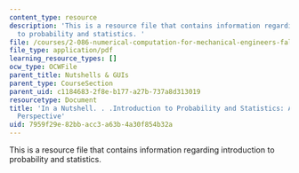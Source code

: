 ```yaml
---
content_type: resource
description: 'This is a resource file that contains information regarding introduction
  to probability and statistics. '
file: /courses/2-086-numerical-computation-for-mechanical-engineers-fall-2014/7959f29e82bbacc3a63b4a30f854b32a_MIT2_086F14_Probability.pdf
file_type: application/pdf
learning_resource_types: []
ocw_type: OCWFile
parent_title: Nutshells & GUIs
parent_type: CourseSection
parent_uid: c1184683-2f8e-b177-a27b-737a8d313019
resourcetype: Document
title: 'In a Nutshell. . .Introduction to Probability and Statistics: A Frequentist
  Perspective'
uid: 7959f29e-82bb-acc3-a63b-4a30f854b32a
---
```

This is a resource file that contains information regarding introduction to probability and statistics. 

